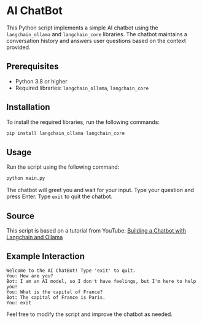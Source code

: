 
# AI ChatBot

This Python script implements a simple AI chatbot using the `langchain_ollama` and `langchain_core` libraries. The chatbot maintains a conversation history and answers user questions based on the context provided.

## Prerequisites

- Python 3.8 or higher
- Required libraries: `langchain_ollama`, `langchain_core`

## Installation

To install the required libraries, run the following commands:

```bash
pip install langchain_ollama langchain_core
```

## Usage

Run the script using the following command:

```bash
python main.py
```

The chatbot will greet you and wait for your input. Type your question and press Enter. Type `exit` to quit the chatbot.

## Source

This script is based on a tutorial from YouTube: [Building a Chatbot with Langchain and Ollama](https://www.youtube.com/watch?v=d0o89z134CQ&t=227s)

## Example Interaction

```
Welcome to the AI ChatBot! Type 'exit' to quit.
You: How are you?
Bot: I am an AI model, so I don't have feelings, but I'm here to help you!
You: What is the capital of France?
Bot: The capital of France is Paris.
You: exit
```

Feel free to modify the script and improve the chatbot as needed.
